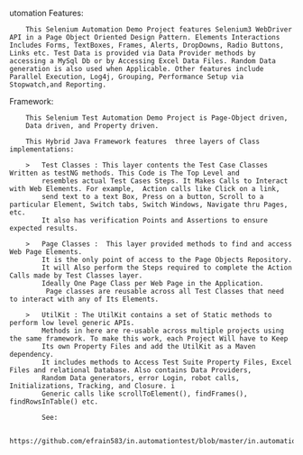 utomation Features:

		This Selenium Automation Demo Project features Selenium3 WebDriver API in a Page Object Oriented Design Pattern. Elements Interactions Includes Forms, TextBoxes, Frames, Alerts, DropDowns, Radio Buttons, Links etc. Test Data is provided via Data Provider methods by accessing a MySql Db or by Accessing Excel Data Files. Random Data generation is also used when Applicable. Other features include Parallel Execution, Log4j, Grouping, Performance Setup via Stopwatch,and Reporting. 


 Framework:
 
		This Selenium Test Automation Demo Project is Page-Object driven, 
		Data driven, and Property driven.
 	 	
 	 	This Hybrid Java Framework features  three layers of Class implementations:
 
 		> 	Test Classes : This layer contents the Test Case Classes Written as testNG methods. This Code is The Top Level and
 		 	resembles actual Test Cases Steps. It Makes Calls to Interact with Web Elements. For example,  Action calls like Click on a link, 
 		 	send text to a text Box, Press on a button, Scroll to a particular Element, Switch tabs, Switch Windows, Navigate thru Pages, etc. 
 		 	It also has verification Points and Assertions to ensure expected results.
 
 		> 	Page Classes :  This layer provided methods to find and access Web Page Elements. 
 			It is the only point of access to the Page Objects Repository.
 		 	It will Also perform the Steps required to complete the Action Calls made by Test Classes layer. 
 		 	Ideally One Page Class per Web Page in the Application.
 			 Page classes are reusable across all Test Classes that need to interact with any of Its Elements. 
 
 		>	UtilKit : The UtilKit contains a set of Static methods to perform low level generic APIs. 
 			Methods in here are re-usable across multiple projects using the same framework. To make this work, each Project Will have to Keep
 			Its own Property Files and add the UtilKit as a Maven dependency.
 		 	It includes methods to Access Test Suite Property Files, Excel Files and relational Database. Also contains Data Providers,
 			Random Data generators, error Login, robot calls, Initializations, Tracking, and Closure. i
 			Generic calls like scrollToElement(), findFrames(), findRowsInTable() etc.
 			
 			See: 
 			
 			https://github.com/efrain583/in.automationtest/blob/master/in.automationtest/doc/FrameworkDiagram.pdf